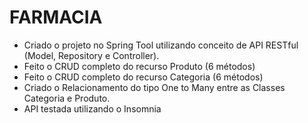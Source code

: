 # FARMACIA

- Criado o projeto no Spring Tool utilizando conceito de API RESTful (Model, Repository e Controller).
- Feito o CRUD completo do recurso Produto (6 métodos)
- Feito o CRUD completo do recurso Categoria (6 métodos)
- Criado o Relacionamento do tipo One to Many entre as Classes Categoria e Produto.
- API testada utilizando o Insomnia

